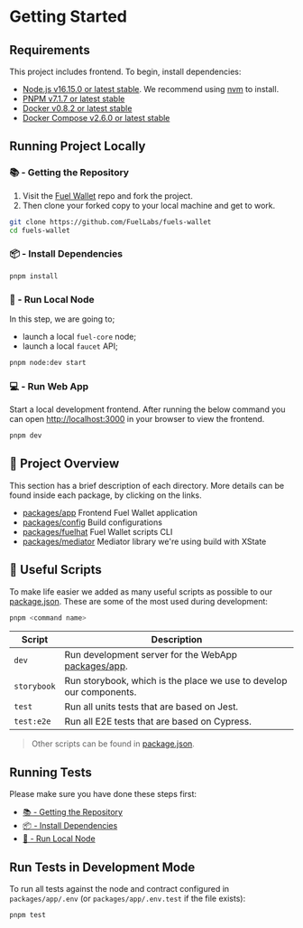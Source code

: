 # Getting Started

## Requirements

This project includes frontend. To begin, install dependencies:

- [Node.js v16.15.0 or latest stable](https://nodejs.org/en/). We recommend using [nvm](https://github.com/nvm-sh/nvm) to install.
- [PNPM v7.1.7 or latest stable](https://pnpm.io/installation/)
- [Docker v0.8.2 or latest stable](https://docs.docker.com/get-docker/)
- [Docker Compose v2.6.0 or latest stable](https://docs.docker.com/get-docker/)

## Running Project Locally

### 📚 - Getting the Repository

1. Visit the [Fuel Wallet](https://github.com/FuelLabs/fuels-wallet) repo and fork the project.
2. Then clone your forked copy to your local machine and get to work.

```sh
git clone https://github.com/FuelLabs/fuels-wallet
cd fuels-wallet
```

### 📦 - Install Dependencies

```sh
pnpm install
```

### 📒 - Run Local Node

In this step, we are going to;

- launch a local `fuel-core` node;
- launch a local `faucet` API;

```sh
pnpm node:dev start
```

### 💻 - Run Web App

Start a local development frontend. After running the below command you can open [http://localhost:3000](http://localhost:3000) in your browser to view the frontend.

```sh
pnpm dev
```

## 📗 Project Overview

This section has a brief description of each directory. More details can be found inside each package, by clicking on the links.

- [packages/app](../packages/app/) Frontend Fuel Wallet application
- [packages/config](../packages/config/) Build configurations
- [packages/fuelhat](../packages/fuelhat/) Fuel Wallet scripts CLI
- [packages/mediator](../packages/test-utils/) Mediator library we're using build with XState

## 🧰 Useful Scripts

To make life easier we added as many useful scripts as possible to our [package.json](../package.json). These are some of the most used during development:

```sh
pnpm <command name>
```

| Script      | Description                                                             |
| ----------- | ----------------------------------------------------------------------- |
| `dev`       | Run development server for the WebApp [packages/app](../packages/app/). |
| `storybook` | Run storybook, which is the place we use to develop our components.     |
| `test`      | Run all units tests that are based on Jest.                             |
| `test:e2e`  | Run all E2E tests that are based on Cypress.                            |

> Other scripts can be found in [package.json](../package.json).

## Running Tests

Please make sure you have done these steps first:

- [📚 - Getting the Repository](#---getting-the-repository)
- [📦 - Install Dependencies](#---install-dependencies)
- [📒 - Run Local Node](#---run-local-node)

## Run Tests in Development Mode

To run all tests against the node and contract configured in `packages/app/.env` (or `packages/app/.env.test` if the file exists):

```sh
pnpm test
```
